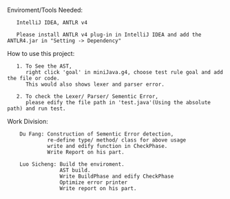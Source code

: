 Enviroment/Tools Needed:

       IntelliJ IDEA, ANTLR v4

       Please install ANTLR v4 plug-in in IntelliJ IDEA and add the ANTLR4.jar in "Setting -> Dependency"


How to use this project:

       1. To See the AST, 
          right click 'goal' in miniJava.g4, choose test rule goal and add the file or code.
          This would also shows lexer and parser error.
   
       2. To check the Lexer/ Parser/ Sementic Error,
          please edify the file path in 'test.java'(Using the absolute path) and run test.
   

Work Division:

        Du Fang: Construction of Sementic Error detection, 
                 re-define type/ method/ class for above usage
                 write and edify function in CheckPhase.
                 Write Report on his part.

        Luo Sicheng: Build the enviroment.
                     AST build.
                     Write BuildPhase and edify CheckPhase
                     Optimize error printer
                     Write report on his part.
